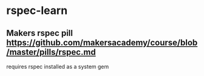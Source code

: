 # rspec-learn

## Makers rspec pill https://github.com/makersacademy/course/blob/master/pills/rspec.md

requires rspec installed as a system gem

